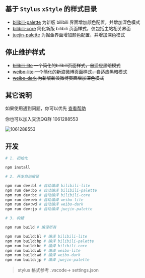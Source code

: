 ## 基于 `Stylus` `xStyle` 的样式目录

- [bilibili-palette](bilibili-palette/README.md) 为新版 bilibili 界面增加颜色配置，并增加深色模式
- [bilibili-core](bilibili-core/README.md) 简化新版 bilibili 页面样式，仅包括主站相关界面
- [juejin-palette](juejin-palette/README.md) 为掘金界面增加颜色配置，并增加深色模式

## 停止维护样式

- ~~[bilibili-lite](bilibili-lite/README.md) 一个简化的bilibili页面样式，自适应黑暗模式~~
- ~~[weibo-lite](weibo-lite/README.md) 一个简化的新浪微博页面样式，自适应黑暗模式~~
- ~~[weibo-dark](weibo-dark/README.md) 为新版新浪微博页面增加深色模式~~

## 其它说明

如果使用遇到问题，你可以优先 [查看帮助](./help.md)

你也可以加入交流QQ群 1061288553

![1061288553](https://i.loli.net/2020/03/28/agCTnyh2ZRDsQm3.jpg)

## 开发

``` sh
# 1. 初始化

npm install

# 2. 开发自动编译

npm run dev:bl # 自动编译 bilibili-lite
npm run dev:bp # 自动编译 bilibili-palette
npm run dev:bc # 自动编译 bilibili-core
npm run dev:wb # 自动编译 weibo-lite
npm run dev:wd # 自动编译 weibo-dark
npm run dev:jp # 自动编译 juejin-palette

# 3. 构建

npm run build # 编译所有

npm run build:bl # 编译 bilibili-lite
npm run build:bp # 编译 bilibili-palette
npm run build:bc # 编译 bilibili-core
npm run build:wb # 编译 weibo-lite
npm run build:wd # 编译 weibo-dark
npm run build:jp # 编译 juejin-palette
```

> stylus 格式参考 .vscode-> settings.json
